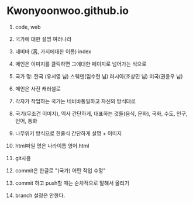# Kwonyoonwoo.github.io
1. code, web
1. 국가에 대한 설명 여러나라
2. 네비바 (홈, 가지에대한 이름) index
3. 메인은 이미지를 클릭하면 그에대한 페이지로 넘어가는 식으로
4. 국가 명: 한국 (유서영 님) 스웨덴(임수현 님) 러시아(조상민 님) 미국(권윤우 님)
5. 메인은 사진 캐러셀로
6. 각자가 작업하는 국가는 네비바통일하고 자신의 방식대로
7. 국기(무조건 이미지), 역사 간단하게, 대표하는 것들(음식, 문화), 국화, 수도, 인구, 언어, 통화
8. 나무위키 방식으로 한줄식 간단하게 설명 + 이미지
9. html파일 명은 나라이름 영어.html

2. git사용
1. commit은 한글로 "(국가) 어떤 작업 수정"
2. commit 하고 push할 때는 순차적으로 말해서 올리기
3. branch 설정은 안한다.